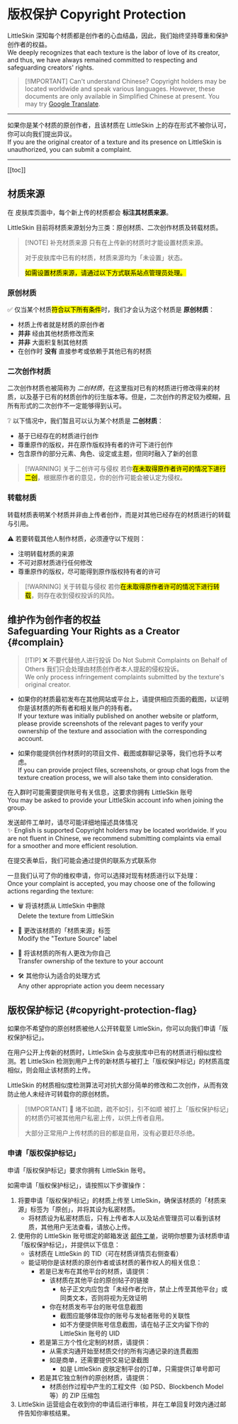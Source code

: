 <script setup>
import { faCopyright, faArchive } from '@fortawesome/free-solid-svg-icons'
</script>

# 版权保护 Copyright Protection

LittleSkin 深知每个材质都是创作者的心血结晶，因此，我们始终坚持尊重和保护创作者的权益。  
We deeply recognizes that each texture is the labor of love of its creator, and thus, we have always remained committed to respecting and safeguarding creators' rights.

> [!IMPORTANT] Can't understand Chinese?
> Copyright holders may be located worldwide and speak various languages. However, these documents are only available in Simplified Chinese at present. You may try [Google Translate](https://translate.google.com/?sl=zh-CN&op=websites).

---

<NCard title="🙋 维护作为创作者的权益 Safeguarding Your Rights as a Creator" link="#complain">

如果你是某个材质的原创作者，且该材质在 LittleSkin 上的存在形式不被你认可，你可以向我们提出异议。  
If you are the original creator of a texture and its presence on LittleSkin is unauthorized, you can submit a complaint.

</NCard>

---

[[toc]]

## 材质来源

在 <BSSection><FA :icon="faArchive" /> 皮肤库</BSSection>页面中，每个新上传的材质都会 **标注其材质来源**。

LittleSkin 目前将材质来源划分为三类：原创材质、二次创作材质及转载材质。

> [!NOTE] 补充材质来源
> 只有在上传新的材质时才能设置材质来源。
>
> 对于皮肤库中已有的材质，材质来源均为「未设置」状态。
>
> <mark>如需设置材质来源，请通过以下方式联系站点管理员处理。</mark>

### 原创材质

✅ 仅当某个材质<mark>符合以下所有条件</mark>时，我们才会认为这个材质是 **原创材质**：

- 材质上传者就是材质的原创作者 <Badge type="tip" text="✨ 非常重要" />
- **并非** 经由其他材质修改而来
- **并非** 大面积复制其他材质
- 在创作时 **没有** 直接参考或依赖于其他已有的材质

### 二次创作材质

二次创作材质也被简称为 _二创材质_，在这里指对已有的材质进行修改得来的材质，以及基于已有的材质创作的衍生版本等。但是，二次创作的界定较为模糊，且所有形式的二次创作不一定能够得到认可。

❔ 以下情况中，我们暂且可以认为某个材质是 **二创材质**：

- 基于已经存在的材质进行创作
- 尊重原作的版权，并在原作版权持有者的许可下进行创作
- 包含原作的部分元素、角色、设定或主题，但同时融入了新的创意

> [!WARNING] 关于二创许可与侵权
> 若你<mark>在未取得原作者许可的情况下进行二创</mark>，根据原作者的意见，你的创作可能会被认定为侵权。

### 转载材质

转载材质表明某个材质并非由上传者创作，而是对其他已经存在的材质进行的转载与引用。

⚠️ 若要转载其他人制作材质，必须遵守以下规则：

- 注明转载材质的来源
- 不可对原材质进行任何修改
- 尊重原作的版权，尽可能得到原作版权持有者的许可

> [!WARNING] 关于转载与侵权
> 若你<mark>在未取得原作者许可的情况下进行转载</mark>，则存在收到侵权投诉的风险。

## 维护作为创作者的权益 <br/> Safeguarding Your Rights as a Creator {#complain}

> [!TIP] ❌ 不要代替他人进行投诉 Do Not Submit Complaints on Behalf of Others
> 我们只会处理由材质创作者本人提起的侵权投诉。  
> We only process infringement complaints submitted by the texture's original creator.

- 如果你的材质最初发布在其他网站或平台上，请提供相应页面的截图，以证明你是该材质的所有者和相关账户的持有者。  
  If your texture was initially published on another website or platform, please provide screenshots of the relevant pages to verify your ownership of the texture and association with the corresponding account.

- 如果你能提供创作材质时的项目文件、截图或群聊记录等，我们也将予以考虑。  
  If you can provide project files, screenshots, or group chat logs from the texture creation process, we will also take them into consideration.

<NCard title="🙋 加入用户交流群 Join Our User Group" link="/user-group" >

在入群时可能需要提供账号有关信息，这要求你拥有 LittleSkin 账号  
You may be asked to provide your LittleSkin account info when joining the group.

</NCard>
<NCard title="📬️ 通过邮件发送工单 Submit Support Tickets via Email" link="/email" >

发送邮件工单时，请尽可能详细地描述具体情况  
<Badge>✨ English is supported</Badge> Copyright holders may be located worldwide. If you are not fluent in Chinese, we recommend submitting complaints via email for a smoother and more efficient resolution.

</NCard>
<NCard title="📋 填写申诉表单" link="https://wj.qq.com/s2/14075170/197c" >
在提交表单后，我们可能会通过提供的联系方式联系你
</NCard>

一旦我们认可了你的维权申请，你可以选择对现有材质进行以下处理：  
Once your complaint is accepted, you may choose one of the following actions regarding the texture:

- 🗑️ 将该材质从 LittleSkin 中删除  
  Delete the texture from LittleSkin
- 📝 更改该材质的「材质来源」标签  
  Modify the "Texture Source" label

- 🔑 将该材质的所有人更改为你自己  
  Transfer ownership of the texture to your account

- 🛠️ 其他你认为适合的处理方式  
  Any other appropriate action you deem necessary

## 版权保护标记 {#copyright-protection-flag}

如果你不希望你的原创材质被他人公开转载至 LittleSkin，你可以向我们申请「版权保护标记」。

在用户公开上传新的材质时，LittleSkin 会与皮肤库中已有的材质进行相似度检测。若 LittleSkin 检测到用户上传的新材质与被打上「版权保护标记」的材质高度相似，则会阻止该材质的上传。

LittleSkin 的材质相似度检测算法可对抗大部分简单的修改和二次创作，从而有效防止他人未经许可转载你的原创材质。

> [!IMPORTANT] 🙏 堵不如疏，疏不如引，引不如顺
> 被打上「版权保护标记」的材质仍可被其他用户私密上传，以供上传者自用。
> 
> 大部分正常用户上传材质的目的都是自用，没有必要赶尽杀绝。

### 申请「版权保护标记」

申请「版权保护标记」要求你拥有 LittleSkin 账号。

如需申请「版权保护标记」，请按照以下步骤操作：

1. 将要申请「版权保护标记」的材质上传至 LittleSkin，确保该材质的「材质来源」标签为「原创」，并将其设为私密材质。
    - 将材质设为私密材质后，只有上传者本人以及站点管理员可以看到该材质，其他用户无法查看，请放心上传。
2. 使用你的 LittleSkin 账号绑定的邮箱发送 [邮件工单](./email.md)，说明你想要为该材质申请「版权保护标记」，并提供以下信息：
    - 该材质在 LittleSkin 的 TID（可在材质详情页右侧查看）
    - 能证明你是该材质的原创作者或该材质的著作权人的相关信息：
        - 若是已发布在其他平台的材质，请提供：
            - 该材质在其他平台的原创帖子的链接
                - 帖子正文内应包含「未经作者允许，禁止上传至其他平台」或同类文本，否则将视为无效证明
            - 你在材质发布平台的账号信息截图
                - 截图应能够体现你的账号与发帖者账号的关联性
                - 如不方便提供账号信息截图，请在帖子正文内留下你的 LittleSkin 账号的 UID
        - 若是第三方个性化定制的材质，请提供：
            - 从需求沟通开始至材质交付的所有沟通记录的连贯截图
            - 如是商单，还需要提供交易记录截图
              - 如是 LittleSkin 皮肤定制平台的订单，只需提供订单号即可
        - 若是其它独立制作的原创材质，请提供：
            - 材质创作过程中产生的工程文件（如 PSD、Blockbench Model 等）的 ZIP 压缩包
3. LittleSkin 运营组会在收到你的申请后进行审核，并在工单回复时效内通过邮件告知你审核结果。
